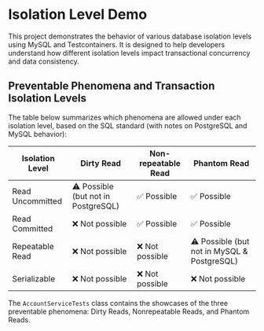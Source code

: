 # Isolation Level Demo

This project demonstrates the behavior of various database isolation levels using MySQL and Testcontainers.
It is designed to help developers understand how different isolation levels impact transactional concurrency and data consistency.

## Preventable Phenomena and Transaction Isolation Levels

The table below summarizes which phenomena are allowed under each isolation level, based on the SQL standard (with notes on PostgreSQL and MySQL behavior):

| Isolation Level  | Dirty Read                          | Non-repeatable Read | Phantom Read                                |
|------------------|-------------------------------------|---------------------|---------------------------------------------|
| Read Uncommitted | ⚠️ Possible (but not in PostgreSQL) | ✅ Possible          | ✅ Possible                                  |
| Read Committed   | ❌ Not possible                      | ✅ Possible          | ✅ Possible                                  |
| Repeatable Read  | ❌ Not possible                      | ❌ Not possible      | ⚠️ Possible (but not in MySQL & PostgreSQL) |
| Serializable     | ❌ Not possible                      | ❌ Not possible      | ❌ Not possible                              |


The `AccountServiceTests` class contains the showcases of the three preventable phenomena: Dirty Reads, Nonrepeatable Reads, and Phantom Reads.
